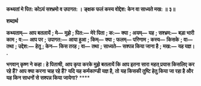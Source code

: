 **कथ्यतां मे पित: कोऽयं सश्भ्रमो व उपागत: ।** **ङ्क्षक फलं कस्य वोद्देश: केन वा साध्यते मख: ॥ ३॥** 

**शब्दार्थ** 

**कथ्यताम्—** **आप बतलायें** **; मे—** **मुझे** **; पित:—** **मेरे पिता** **; क:—** **क्या** **; अयम्—** **यह** **; सश्भ्रम:—** **बड़ा भारी काम** **; व:—** **आप पर** **;** **उपागत:—** **आया हुआ** **; किम्—** **क्या** **; फलम्—** **परिणाम** **; कस्य—** **किसके** **; वा—** **तथा** **; उद्देश:—** **हेतु** **; केन—** **किस तरह** **; वा—** **तथा** **; साध्यते—** **सश्पन्न किया जाना है** **; मख:—** **यह यज्ञ।** **.** 

**भगवान् कृष्ण ने कहा** **: हे पिताश्री, आप कृपा करके मुझे बतलायें कि आप इतना सारा** **महत् प्रयास किसलिए कर रहे हैं? आप क्या करना चाह रहे हैं? यदि यह कर्मकाण्डी यज्ञ है, तो** **यह किसकी तुष्टि हेतु किया जा रहा है और यह किन साधनों से सश्पन्न किया जायेगा?** **** 